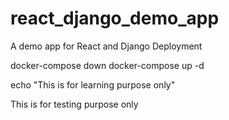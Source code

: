 # react_django_demo_app
A demo app for React and Django Deployment


docker-compose down
docker-compose up -d

echo "This is for learning purpose only"

This is for testing purpose only
